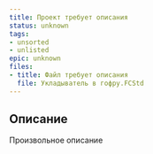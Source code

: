 ```yaml
---
title: Проект требует описания
status: unknown
tags:
- unsorted
- unlisted
epic: unknown
files:
- title: Файл требует описания
  file: Укладыватель в гофру.FCStd
---
```



## Описание

Произвольное описание